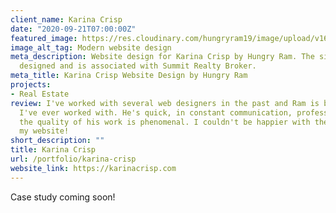 ```yaml
---
client_name: Karina Crisp
date: "2020-09-21T07:00:00Z"
featured_image: https://res.cloudinary.com/hungryram19/image/upload/v1628098039/hungryram/karina-crisp_xlhli4.jpg
image_alt_tag: Modern website design
meta_description: Website design for Karina Crisp by Hungry Ram. The site is custom
  designed and is associated with Summit Realty Broker.
meta_title: Karina Crisp Website Design by Hungry Ram
projects:
- Real Estate
review: I've worked with several web designers in the past and Ram is by far the best
  I've ever worked with. He's quick, in constant communication, professional, and
  the quality of his work is phenomenal. I couldn't be happier with the outcome of
  my website!
short_description: ""
title: Karina Crisp
url: /portfolio/karina-crisp
website_link: https://karinacrisp.com
---
```

Case study coming soon!